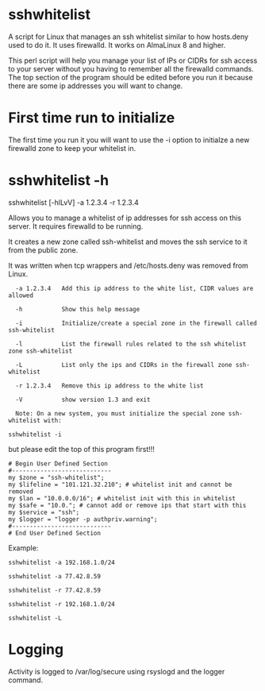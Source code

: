 # sshwhitelist
A script for Linux that manages an ssh whitelist similar to how hosts.deny used to do it. It uses firewalld. It works on AlmaLinux 8 and higher.

This perl script will help you manage your list of IPs or CIDRs for ssh access to your server without you having to remember all the firewalld commands.
The top section of the program should be edited before you run it because there are some ip addresses you will want to change.

# First time run to initialize
The first time you run it you will want to use the -i option to initialze a new firewalld zone to keep your whitelist in.


# sshwhitelist -h
  sshwhitelist [-hlLvV] -a 1.2.3.4 -r 1.2.3.4

  Allows you to manage a whitelist of ip addresses for ssh access on this server.
  It requires firewalld to be running. 

  It creates a new zone called ssh-whitelist and moves the ssh service to it from the public zone.

  It was written when tcp wrappers and /etc/hosts.deny was removed from Linux.

```
  -a 1.2.3.4   Add this ip address to the white list, CIDR values are allowed
  
  -h           Show this help message
  
  -i           Initialize/create a special zone in the firewall called ssh-whitelist
  
  -l           List the firewall rules related to the ssh whitelist zone ssh-whitelist
  
  -L           List only the ips and CIDRs in the firewall zone ssh-whitelist
  
  -r 1.2.3.4   Remove this ip address to the white list
  
  -V           show version 1.3 and exit

  Note: On a new system, you must initialize the special zone ssh-whitelist with:
```
    sshwhitelist -i

  but please edit the top of this program first!!!

```
# Begin User Defined Section
#----------------------------
my $zone = "ssh-whitelist";
my $lifeline = "101.121.32.210"; # whitelist init and cannot be removed
my $lan = "10.0.0.0/16"; # whitelist init with this in whitelist
my $safe = "10.0."; # cannot add or remove ips that start with this
my $service = "ssh";
my $logger = "logger -p authpriv.warning";
#----------------------------
# End User Defined Section
```

Example:

    sshwhitelist -a 192.168.1.0/24
    
    sshwhitelist -a 77.42.8.59
    
    sshwhitelist -r 77.42.8.59
    
    sshwhitelist -r 192.168.1.0/24

    sshwhitelist -L

# Logging
Activity is logged to /var/log/secure using rsyslogd and the logger command.
